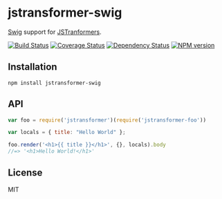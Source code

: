 # jstransformer-swig

[Swig](https://paularmstrong.github.io/swig/) support for [JSTranformers](https://github.com/jstransformers/jstransformer).

[![Build Status](https://img.shields.io/travis/jstransformers/jstransformer-swig/master.svg)](https://travis-ci.org/jstransformers/jstransformer-swig)
[![Coverage Status](https://img.shields.io/coveralls/jstransformers/jstransformer-swig/master.svg)](https://coveralls.io/r/jstransformers/jstransformer-swig?branch=master)
[![Dependency Status](https://img.shields.io/david/jstransformers/jstransformer-swig/master.svg)](http://david-dm.org/jstransformers/jstransformer-swig)
[![NPM version](https://img.shields.io/npm/v/jstransformer-swig.svg)](https://www.npmjs.org/package/jstransformer-swig)

## Installation

    npm install jstransformer-swig

## API

```js
var foo = require('jstransformer')(require('jstransformer-foo'))

var locals = { title: "Hello World" };

foo.render('<h1>{{ title }}</h1>', {}, locals).body
//=> '<h1>Hello World!</h1>'
```

## License

MIT

